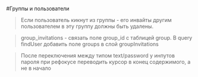 #Группы и пользователи

> Если пользователь кикнут из группы - его инвайты другим пользователем в эту группу должны быть удалены.

> group_invitations - связать поле group_id с таблицей group. В query findUser добавить поле groups в слой groupInvitations

> После переключения между типом text/password у инпутов пароля при рефокусе переводить курсор в конец содержимого, а не в начало
